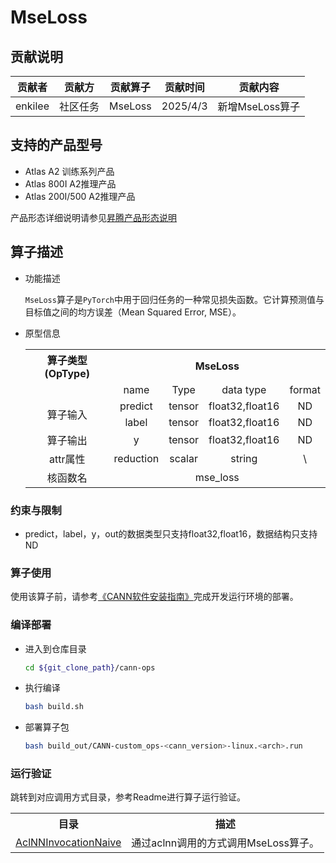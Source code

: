 # MseLoss
## 贡献说明
| 贡献者     | 贡献方  | 贡献算子    | 贡献时间     | 贡献内容        |
|---------|------|---------|----------|-------------|
| enkilee | 社区任务 | MseLoss | 2025/4/3 | 新增MseLoss算子 |

## 支持的产品型号

- Atlas A2 训练系列产品
- Atlas 800I A2推理产品
- Atlas 200I/500 A2推理产品

产品形态详细说明请参见[昇腾产品形态说明](http://www.hiascend.com/document/redirect/CannCommunityProductForm)

## 算子描述
- 功能描述

  `MseLoss`算子是`PyTorch`中用于回归任务的一种常见损失函数。它计算预测值与目标值之间的均方误差（Mean Squared Error, MSE）。

- 原型信息

  <table>
    <tr><th align="center">算子类型(OpType)</th><th colspan="5" align="center">MseLoss</th></tr>
    
    <tr><td align="center"> </td><td align="center">name</td><td align="center">Type</td><td align="center">data type</td><td align="center">format</td></tr>  
    <tr><td rowspan="3" align="center">算子输入</td>
     
    <tr>
    <td align="center">predict</td><td align="center">tensor</td><td align="center">float32,float16</td><td align="center">ND</td></tr>
    
    <tr>
    <td align="center">label</td><td align="center">tensor</td><td align="center">float32,float16</td><td align="center">ND</td>
    </tr>  
    
    <tr><td rowspan="1" align="center">算子输出</td>
    <td align="center">y</td><td align="center">tensor</td><td align="center">float32,float16</td><td align="center">ND</td></tr>
    
    <tr><td rowspan="1" align="center">attr属性</td>
    <td align="center">reduction</td><td align="center">scalar</td><td align="center">string</td><td align="center">\</td></tr>
    
    <tr><td rowspan="1" align="center">核函数名</td><td colspan="4" align="center">mse_loss</td></tr>  
  </table>

### 约束与限制
- predict，label，y，out的数据类型只支持float32,float16，数据结构只支持ND

### 算子使用
使用该算子前，请参考[《CANN软件安装指南》](https://hiascend.com/document/redirect/CannCommunityInstSoftware)完成开发运行环境的部署。

### 编译部署
  - 进入到仓库目录

    ```bash
    cd ${git_clone_path}/cann-ops
    ```

  - 执行编译

    ```bash
    bash build.sh
    ```

  - 部署算子包

    ```bash
    bash build_out/CANN-custom_ops-<cann_version>-linux.<arch>.run
    ```

### 运行验证
跳转到对应调用方式目录，参考Readme进行算子运行验证。
<table>
    <th>目录</th><th>描述</th>
    <tr>
        <td><a href="./examples/AclNNInvocationNaive"> AclNNInvocationNaive</td><td>通过aclnn调用的方式调用MseLoss算子。</td>
    </tr>
</table>
